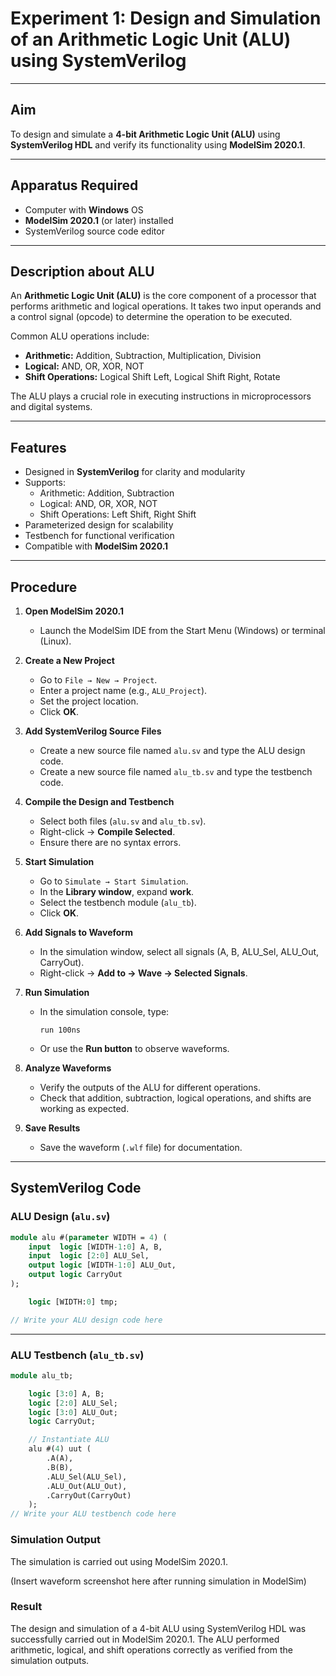 # Experiment 1: Design and Simulation of an Arithmetic Logic Unit (ALU) using SystemVerilog

---

## Aim  
To design and simulate a **4-bit Arithmetic Logic Unit (ALU)** using **SystemVerilog HDL** and verify its functionality using **ModelSim 2020.1**.

---

## Apparatus Required  
- Computer with **Windows** OS  
- **ModelSim 2020.1** (or later) installed  
- SystemVerilog source code editor  

---

## Description about ALU  
An **Arithmetic Logic Unit (ALU)** is the core component of a processor that performs arithmetic and logical operations. It takes two input operands and a control signal (opcode) to determine the operation to be executed.  

Common ALU operations include:  
- **Arithmetic:** Addition, Subtraction, Multiplication, Division  
- **Logical:** AND, OR, XOR, NOT  
- **Shift Operations:** Logical Shift Left, Logical Shift Right, Rotate  

The ALU plays a crucial role in executing instructions in microprocessors and digital systems.

---

## Features
- Designed in **SystemVerilog** for clarity and modularity  
- Supports:
  - Arithmetic: Addition, Subtraction  
  - Logical: AND, OR, XOR, NOT  
  - Shift Operations: Left Shift, Right Shift  
- Parameterized design for scalability  
- Testbench for functional verification  
- Compatible with **ModelSim 2020.1**  

---

## Procedure  

1. **Open ModelSim 2020.1**  
   - Launch the ModelSim IDE from the Start Menu (Windows) or terminal (Linux).  

2. **Create a New Project**  
   - Go to `File → New → Project`.  
   - Enter a project name (e.g., `ALU_Project`).  
   - Set the project location.  
   - Click **OK**.  

3. **Add SystemVerilog Source Files**  
   - Create a new source file named `alu.sv` and type the ALU design code.  
   - Create a new source file named `alu_tb.sv` and type the testbench code.  

4. **Compile the Design and Testbench**  
   - Select both files (`alu.sv` and `alu_tb.sv`).  
   - Right-click → **Compile Selected**.  
   - Ensure there are no syntax errors.  

5. **Start Simulation**  
   - Go to `Simulate → Start Simulation`.  
   - In the **Library window**, expand **work**.  
   - Select the testbench module (`alu_tb`).  
   - Click **OK**.  

6. **Add Signals to Waveform**  
   - In the simulation window, select all signals (A, B, ALU_Sel, ALU_Out, CarryOut).  
   - Right-click → **Add to → Wave → Selected Signals**.  

7. **Run Simulation**  
   - In the simulation console, type:  
     ```
     run 100ns
     ```  
   - Or use the **Run button** to observe waveforms.  

8. **Analyze Waveforms**  
   - Verify the outputs of the ALU for different operations.  
   - Check that addition, subtraction, logical operations, and shifts are working as expected.  

9. **Save Results**  
   - Save the waveform (`.wlf` file) for documentation.  

---

## SystemVerilog Code  

### ALU Design (`alu.sv`)
```systemverilog
module alu #(parameter WIDTH = 4) (
    input  logic [WIDTH-1:0] A, B,
    input  logic [2:0] ALU_Sel,
    output logic [WIDTH-1:0] ALU_Out,
    output logic CarryOut
);

    logic [WIDTH:0] tmp;

// Write your ALU design code here

```
---

### ALU Testbench (`alu_tb.sv`)
```systemverilog
module alu_tb;

    logic [3:0] A, B;
    logic [2:0] ALU_Sel;
    logic [3:0] ALU_Out;
    logic CarryOut;

    // Instantiate ALU
    alu #(4) uut (
        .A(A), 
        .B(B), 
        .ALU_Sel(ALU_Sel), 
        .ALU_Out(ALU_Out), 
        .CarryOut(CarryOut)
    );
// Write your ALU testbench code here

```
### Simulation Output

The simulation is carried out using ModelSim 2020.1.

(Insert waveform screenshot here after running simulation in ModelSim)

### Result

The design and simulation of a 4-bit ALU using SystemVerilog HDL was successfully carried out in ModelSim 2020.1.
The ALU performed arithmetic, logical, and shift operations correctly as verified from the simulation outputs.

